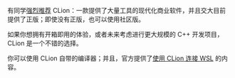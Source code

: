 有同学[强烈推荐](https://shuiyuan.sjtu.edu.cn/t/topic/127129/13) CLion：一款提供了大量工具的现代化商业软件，并且交大目前提供了正版；即使没有正版，也可以使用社区版。

如果你想拥有开箱即用的体验，或者未来考虑进行更大规模的 C++ 开发项目，CLion 是一个不错的选择。

你可以使用 CLion 自带的编译器；并且，官方提供了[使用 CLion 连接 WSL](https://www.jetbrains.com/help/clion/how-to-use-wsl-development-environment-in-product.html#wsl-general) 的内容。